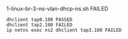 1-linux-br-3-ns-vlan-dhcp-ns.sh FAILED

```
dhclient tap0.100 PASSED
dhclient tap2.100 FAILED
ip netns exec ns2 dhclient tap3.100 FAILED
```
